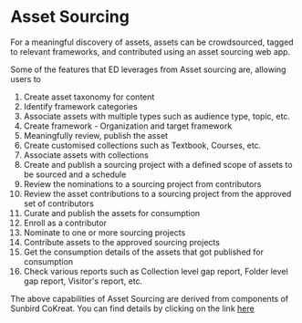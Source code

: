 # Asset Sourcing

For a meaningful discovery of assets, assets can be crowdsourced, tagged to relevant frameworks, and contributed using an asset sourcing web app.

Some of the features that ED leverages from Asset sourcing are, allowing users to

1. Create asset taxonomy for content
2. Identify framework categories
3. Associate assets with multiple types such as audience type, topic, etc.
4. Create framework - Organization and target framework
5. Meaningfully review, publish the asset
6. Create customised collections such as Textbook, Courses, etc.
7. Associate assets with collections
8. Create and publish a sourcing project with a defined scope of assets to be sourced and a schedule
9. Review the nominations to a sourcing project from contributors
10. Review the asset contributions to a sourcing project from the approved set of contributors
11. Curate and publish the assets for consumption
12. Enroll as a contributor
13. Nominate to one or more sourcing projects
14. Contribute assets to the approved sourcing projects
15. Get the consumption details of the assets that got published for consumption
16. Check various reports such as Collection level gap report, Folder level gap report, Visitor's report, etc.

The above capabilities of Asset Sourcing are derived from components of Sunbird CoKreat. You can find details by clicking on the link [here](product-and-developers-guide/asset-sourcing.md)
